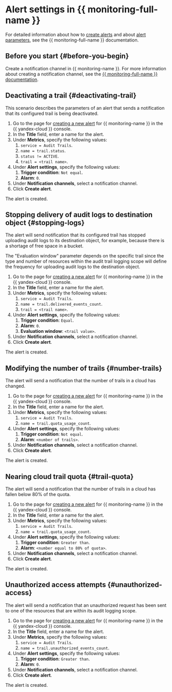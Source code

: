 # Alert settings in {{ monitoring-full-name }}

For detailed information about how to [create alerts](../../monitoring/operations/alert/create-alert.md) and about [alert parameters](../../monitoring/concepts/alerting.md), see the {{ monitoring-full-name }} documentation.

## Before you start {#before-you-begin}

Create a notification channel in {{ monitoring-name }}. For more information about creating a notification channel, see the [{{ monitoring-full-name }} documentation](../../monitoring/operations/alert/create-channel.md).

## Deactivating a trail {#deactivating-trail}

This scenario describes the parameters of an alert that sends a notification that its configured trail is being deactivated.

1. Go to the page for [creating a new alert](../../monitoring/operations/alert/create-alert.md) for {{ monitoring-name }} in the {{ yandex-cloud }} console.
1. In the **Title** field, enter a name for the alert.
1. Under **Metrics**, specify the following values:
    1. `service = Audit Trails`.
    1. `name = trail.status`.
    1. `status != ACTIVE`.
    1. `trail = <trail name>`.
1. Under **Alert settings**, specify the following values:
    1. **Trigger condition**: `Not equal`.
    1. **Alarm**: `0`.
1. Under **Notification channels**, select a notification channel.
1. Click **Create alert**.

The alert is created.

## Stopping delivery of audit logs to destination object {#stopping-logs}

The alert will send notification that its configured trail has stopped uploading audit logs to its destination object, for example, because there is a shortage of free space in a bucket.

The "Evaluation window" parameter depends on the specific trail since the type and number of resources within the audit trail logging scope will define the frequency for uploading audit logs to the destination object.

1. Go to the page for [creating a new alert](../../monitoring/operations/alert/create-alert.md) for {{ monitoring-name }} in the {{ yandex-cloud }} console.
1. In the **Title** field, enter a name for the alert.
1. Under **Metrics**, specify the following values:
    1. `service = Audit Trails`.
    1. `name = trail.delivered_events_count`.
    1. `trail = <trail name>`.
1. Under **Alert settings**, specify the following values:
    1. **Trigger condition**: `Equal`.
    1. **Alarm**: `0`.
    1. **Evaluation window**: `<trail value>`.
1. Under **Notification channels**, select a notification channel.
1. Click **Create alert**.

The alert is created.

## Modifying the number of trails {#number-trails}

The alert will send a notification that the number of trails in a cloud has changed.

1. Go to the page for [creating a new alert](../../monitoring/operations/alert/create-alert.md) for {{ monitoring-name }} in the {{ yandex-cloud }} console.
1. In the **Title** field, enter a name for the alert.
1. Under **Metrics**, specify the following values:
    1. `service = Audit Trails`.
    1. `name = trail.quota_usage_count`.
1. Under **Alert settings**, specify the following values:
    1. **Trigger condition**: `Not equal`.
    1. **Alarm**: `<number of trails>`.
1. Under **Notification channels**, select a notification channel.
1. Click **Create alert**.

The alert is created.

## Nearing cloud trail quota {#trail-quota}

The alert will send a notification that the number of trails in a cloud has fallen below 80% of the quota.

1. Go to the page for [creating a new alert](../../monitoring/operations/alert/create-alert.md) for {{ monitoring-name }} in the {{ yandex-cloud }} console.
1. In the **Title** field, enter a name for the alert.
1. Under **Metrics**, specify the following values:
    1. `service = Audit Trails`.
    1. `name = trail.quota_usage_count`.
1. Under **Alert settings**, specify the following values:
    1. **Trigger condition**: `Greater than`.
    1. **Alarm**: `<number equal to 80% of quota>`.
1. Under **Notification channels**, select a notification channel.
1. Click **Create alert**.

The alert is created.

## Unauthorized access attempts {#unauthorized-access}

The alert will send a notification that an unauthorized request has been sent to one of the resources that are within its audit logging scope.

1. Go to the page for [creating a new alert](../../monitoring/operations/alert/create-alert.md) for {{ monitoring-name }} in the {{ yandex-cloud }} console.
1. In the **Title** field, enter a name for the alert.
1. Under **Metrics**, specify the following values:
    1. `service = Audit Trails`.
    1. `name = trail.unauthorized_events_count`.
1. Under **Alert settings**, specify the following values:
    1. **Trigger condition**: `Greater than`.
    1. **Alarm**: `0`.
1. Under **Notification channels**, select a notification channel.
1. Click **Create alert**.

The alert is created.